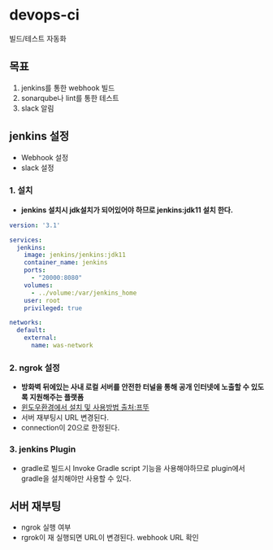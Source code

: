 # devops-ci
빌드/테스트 자동화

## 목표 ##
1. jenkins를 통한 webhook 빌드
2. sonarqube나 lint를 통한 테스트
3. slack 알림

## jenkins 설정 ##
- Webhook 설정
- slack 설정

### 1. 설치 ###
- **jenkins 설치시 jdk설치가 되어있어야 하므로 jenkins:jdk11 설치 한다.**
````yml
version: '3.1'

services:
  jenkins:
    image: jenkins/jenkins:jdk11
    container_name: jenkins
    ports:
      - "20000:8080"
    volumes:
      - ../volume:/var/jenkins_home
    user: root
    privileged: true

networks:
  default:
    external:
      name: was-network
````

### 2. ngrok 설정 ###
- **방화벽 뒤에있는 사내 로컬 서버를 안전한 터널을 통해 공개 인터넷에 노출할 수 있도록 지원해주는 플랫폼**
- [윈도우환경에서 설치 및 사용방법 출처:프뚜](https://ssjeong.tistory.com/entry/ngrok-%EB%A1%9C%EC%BB%AC-%EB%84%A4%ED%8A%B8%EC%9B%8C%ED%81%AC%EC%9D%98-%ED%84%B0%EB%84%90-%EC%97%B4%EA%B8%B0%EB%A1%9C%EC%BB%AC-PC-%EA%B0%9C%EB%B0%9C-%ED%99%98%EA%B2%BD-%EA%B5%AC%EC%B6%95)
- 서버 재부팅시 URL 변경된다.
- connection이 20으로 한정된다.

### 3. jenkins Plugin ###
- gradle로 빌드시 Invoke Gradle script 기능을 사용해야하므로 plugin에서 gradle을 설치해야만 사용할 수 있다.

## 서버 재부팅 ##
- ngrok 실행 여부
- rgrok이 재 실행되면 URL이 변경된다. webhook URL 확인
